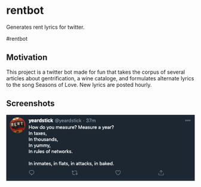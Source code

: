 # rentbot
Generates rent lyrics for twitter.


#rentbot

## Motivation
This project is a twitter bot made for fun that takes the corpus of several articles about gentrification, a wine cataloge, and formulates alternate lyrics to the song Seasons of Love. New lyrics are posted hourly.

## Screenshots
![](example_tweet.png)
